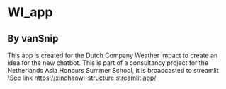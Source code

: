 # WI_app
## By vanSnip
This app is created for the Dutch Company Weather impact to create an idea for the new chatbot. 
This is part of a consultancy project for the Netherlands Asia Honours Summer School, it is broadcasted to streamlit 
\\See link https://xinchaowi-structure.streamlit.app/
